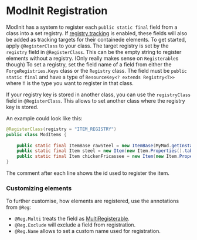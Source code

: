 # ModInit Registration

ModInit has a system to register each `public static final` field from a class into a set registry.
If [registry tracking](../registration/tracking.md) is enabled, these fields will also be added as tracking targets for their containede elements.
To get started, apply `@RegisterClass` to your class.
The target registry is set by the `registry` field in `@RegisterClass`. This can be the empty string to register elements without a registry.
(Only really makes sense on `Registerable`s though)
To set a registry, set the field name of a field from either the `ForgeRegistries.Keys` class or the `Registry` class.
The field must be `public static final` and have a type of `ResourceKey<? extends Registry<T>>` where `T` is the type you want to register in that class.

If your registry key is stored in another class, you can use the `registryClass` field in `@RegisterClass`.
This allows to set another class where the registry key is stored.

An example could look like this:

```java
@RegisterClass(registry = "ITEM_REGISTRY")
public class ModItems {
    
    public static final ItemBase rawSteel = new ItemBase(MyMod.getInstance(), new Item.Properties()); // mymod:raw_steel
    public static final Item steel = new Item(new Item.Properties().tab(MyMod.getInstance().tab)); // mymod:steel
    public static final Item chickenFricassee = new Item(new Item.Properties().food(Foods.CHICKEN)); // mymod:chicken_fricassee
}
```

The comment after each line shows the id used to register the item.

### Customizing elements

To further customise, how elements are registered, use the annotations from `@Reg`:

  * `@Reg.Multi` treats the field as [MultiRegisterable](../registration/index.md#the-multiregisterable-interface).
  * `@Reg.Exclude` will exclude a field from registration.
  * `@Reg.Name` allows to set a custom name used for registration.
